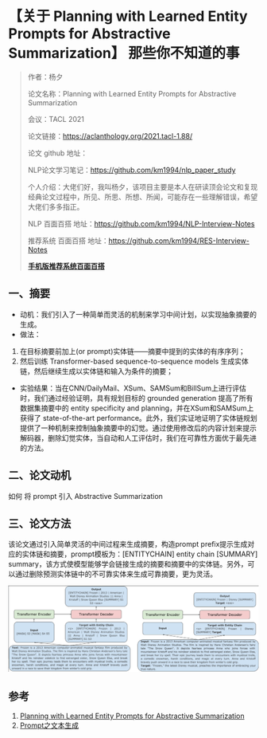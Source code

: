 # 【关于 Planning with Learned Entity Prompts for Abstractive Summarization】 那些你不知道的事

> 作者：杨夕
> 
> 论文名称：Planning with Learned Entity Prompts for Abstractive Summarization
> 
> 会议：TACL 2021
> 
> 论文链接：https://aclanthology.org/2021.tacl-1.88/
> 
> 论文 github 地址：
> 
> NLP论文学习笔记：https://github.com/km1994/nlp_paper_study
> 
> 个人介绍：大佬们好，我叫杨夕，该项目主要是本人在研读顶会论文和复现经典论文过程中，所见、所思、所想、所闻，可能存在一些理解错误，希望大佬们多多指正。
> 
> NLP 百面百搭 地址：https://github.com/km1994/NLP-Interview-Notes
> 
> 推荐系统 百面百搭 地址：https://github.com/km1994/RES-Interview-Notes
> 
> **[手机版推荐系统百面百搭](https://mp.weixin.qq.com/s/b_KBT6rUw09cLGRHV_EUtw)**

## 一、摘要

- 动机：我们引入了一种简单而灵活的机制来学习中间计划，以实现抽象摘要的生成。
- 做法：

1. 在目标摘要前加上(or prompt)实体链——摘要中提到的实体的有序序列；
2. 然后训练 Transformer-based sequence-to-sequence models 生成实体链，然后继续生成以实体链和输入为条件的摘要；

- 实验结果：当在CNN/DailyMail、XSum、SAMSum和BillSum上进行评估时，我们通过经验证明，具有规划目标的 grounded generation 提高了所有数据集摘要中的 entity specificity and planning，并在XSum和SAMSum上获得了 state-of-the-art performance。此外，我们实证地证明了实体链规划提供了一种机制来控制抽象摘要中的幻觉。通过使用修改后的内容计划来提示解码器，删除幻觉实体，当自动和人工评估时，我们在可靠性方面优于最先进的方法。

## 二、论文动机

如何 将 prompt 引入 Abstractive Summarization

## 三、论文方法

该论文通过引入简单灵活的中间过程来生成摘要，构造prompt prefix提示生成对应的实体链和摘要，prompt模板为：[ENTITYCHAIN] entity chain [SUMMARY] summary，该方式使模型能够学会链接生成的摘要和摘要中的实体链。另外，可以通过删除预测实体链中的不可靠实体来生成可靠摘要，更为灵活。

![](img/20221231084450.png)


## 参考

1. [Planning with Learned Entity Prompts for Abstractive Summarization](https://aclanthology.org/2021.tacl-1.88/)
2. [Prompt之文本生成](https://zhuanlan.zhihu.com/p/521512441)



